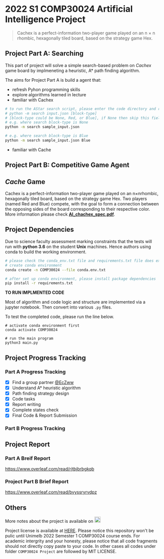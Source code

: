 # 2022 S1 COMP30024 Artificial Intelligence Project

> Cachex is a perfect-information two-player game played on an n × n rhombic, hexagonally tiled board, based on the strategy game Hex.

## Project Part A: Searching

This part of project will solve a simple search-based problem on _Cachex_ game board by implmeneting a heuristic, A\* path finding algorithm.

The aims for Project Part A is build a agent that:

- refresh Pyhon programming skills
- explore algorithms learned in lecture
- familiar with Cachex

```bash
# to run the AStar search script, please enter the code directory and run the following command
# python -m search input.json [block-type]
# [block-type could be None, Red, or Blue], if None then skip this field
# e.g. where search block-type is None
python -m search sample_input.json 

# e.g. where search block-type is Blue
python -m search sample_input.json Blue
```

- familiar with Cache

## Project Part B: Competitive Game Agent

## _Cache_ Game

Cachex is a perfect-information two-player game played on an n×nrhombic, hexagonally tiled board, based on the strategy game Hex. Two players (named Red and Blue) compete, with the goal to form a connection between the opposing sides of the board corresponding to their respective color. More information please check **[AI_chachex_spec.pdf]("https://github.com/chuangyu-hscy/legendary-succotash/blob/master/COMP30024%20Project/COMP30024%20Project%20Part%20A/specification/AI_cachex_spec.pdf")**.

## Project Dependencies

Due to science faculty assessment marking constraints that the tests will run with **python 3.6** on the student **Unix** machines.
Hence authors using conda to build the working environment.

```bash
# please check the conda_env.txt file and requirements.txt file does exist
# create conda environment
conda create -n COMP30024 --file conda.env.txt

# after set up conda environment, please install package dependencies
pip install -r requirements.txt
```

**TO RUN IMPLMENTED CODE**

Most of algorithm and code logic and structure are implemented via a jupyter notebook. Then convert into various `.py` files.

To test the completed code, please run the line below.

```
# activate conda environment first
conda activate COMP30024

# run the main program
python3 main.py
```

## Project Progress Tracking
### Part A Progress Tracking

- [x] Find a group partner [@EcZww](https://github.com/EcZww)
- [x] Understand A\* heuristic algorithm
- [x] Path finding strategy design
- [x] Code tasks
- [x] Report writing
- [x] Complete states check
- [x] Final Code & Report Submission

### Part B Progress Tracking

## Project Report
### Part A Breif Report

https://www.overleaf.com/read/rjtbjbrbgkqb

### Project Part B Brief Report

https://www.overleaf.com/read/bvyssryrvdpz

## Others

<p>More notes about the project is available on <a href='https://www.notion.so/huangsunchuangyu/Project-Part-A-97ad43542a9a42d39433a14d834102f8'><img height=20 src="https://img.shields.io/badge/Notion-000000?style=for-the-badge&logo=notion&logoColor=white" alt='notion'></a></p>

Project license is available at [HERE](https://github.com/chuangyu-hscy/legendary-succotash/blob/master/COMP30024%20Project/LICENSE). Please notice this repository won't be pulic until Unimelb 2022 Semester 1 COMP30024 course ends. For academic intergrity and your honesty, please notice that all code fragments should not directly copy paste to your code. In other cases all codes under folder `COMP30024 Project` are followed by MIT LICENSE.
